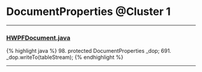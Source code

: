 # DocumentProperties @Cluster 1

***

### [HWPFDocument.java](https://searchcode.com/codesearch/view/97383956/)
{% highlight java %}
98. protected DocumentProperties _dop;
691.   _dop.writeTo(tableStream);
{% endhighlight %}

***

